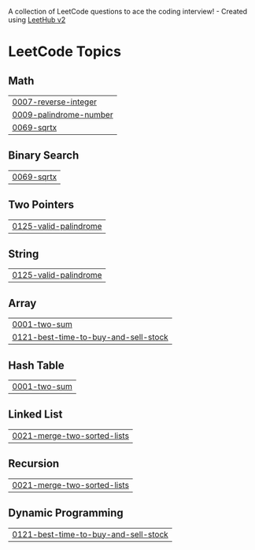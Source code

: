 A collection of LeetCode questions to ace the coding interview! - Created using [LeetHub v2](https://github.com/arunbhardwaj/LeetHub-2.0)
<!---LeetCode Topics Start-->
# LeetCode Topics
## Math
|  |
| ------- |
| [0007-reverse-integer](https://github.com/MahimaaShri/leetcode/tree/master/0007-reverse-integer) |
| [0009-palindrome-number](https://github.com/MahimaaShri/leetcode/tree/master/0009-palindrome-number) |
| [0069-sqrtx](https://github.com/MahimaaShri/leetcode/tree/master/0069-sqrtx) |
## Binary Search
|  |
| ------- |
| [0069-sqrtx](https://github.com/MahimaaShri/leetcode/tree/master/0069-sqrtx) |
## Two Pointers
|  |
| ------- |
| [0125-valid-palindrome](https://github.com/MahimaaShri/leetcode/tree/master/0125-valid-palindrome) |
## String
|  |
| ------- |
| [0125-valid-palindrome](https://github.com/MahimaaShri/leetcode/tree/master/0125-valid-palindrome) |
## Array
|  |
| ------- |
| [0001-two-sum](https://github.com/MahimaaShri/leetcode/tree/master/0001-two-sum) |
| [0121-best-time-to-buy-and-sell-stock](https://github.com/MahimaaShri/leetcode/tree/master/0121-best-time-to-buy-and-sell-stock) |
## Hash Table
|  |
| ------- |
| [0001-two-sum](https://github.com/MahimaaShri/leetcode/tree/master/0001-two-sum) |
## Linked List
|  |
| ------- |
| [0021-merge-two-sorted-lists](https://github.com/MahimaaShri/leetcode/tree/master/0021-merge-two-sorted-lists) |
## Recursion
|  |
| ------- |
| [0021-merge-two-sorted-lists](https://github.com/MahimaaShri/leetcode/tree/master/0021-merge-two-sorted-lists) |
## Dynamic Programming
|  |
| ------- |
| [0121-best-time-to-buy-and-sell-stock](https://github.com/MahimaaShri/leetcode/tree/master/0121-best-time-to-buy-and-sell-stock) |
<!---LeetCode Topics End-->